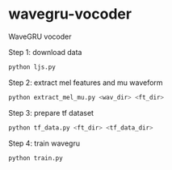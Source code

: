 # wavegru-vocoder
WaveGRU vocoder


Step 1: download data

```sh
python ljs.py
```


Step 2: extract mel features and mu waveform

```sh
python extract_mel_mu.py <wav_dir> <ft_dir>
```

Step 3: prepare tf dataset

```sh
python tf_data.py <ft_dir> <tf_data_dir>
```

Step 4: train wavegru

```sh
python train.py
```